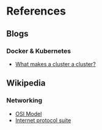 # References

## Blogs

### Docker & Kubernetes

- [What makes a cluster a cluster?](https://coreos.com/blog/cluster-osi-model.html)

## Wikipedia

### Networking

- [OSI Model](https://en.wikipedia.org/wiki/OSI_model)
- [Internet protocol suite](https://en.wikipedia.org/wiki/Internet_protocol_suite)
